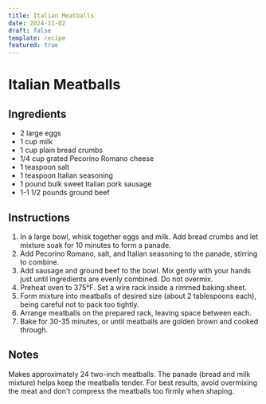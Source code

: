 ```yaml
---
title: Italian Meatballs
date: 2024-11-02
draft: false
template: recipe
featured: true
---
```


# Italian Meatballs

## Ingredients

* 2 large eggs
* 1 cup milk
* 1 cup plain bread crumbs
* 1/4 cup grated Pecorino Romano cheese
* 1 teaspoon salt
* 1 teaspoon Italian seasoning
* 1 pound bulk sweet Italian pork sausage
* 1-1 1/2 pounds ground beef

## Instructions

1. In a large bowl, whisk together eggs and milk. Add bread crumbs and let mixture soak for 10 minutes to form a panade.
2. Add Pecorino Romano, salt, and Italian seasoning to the panade, stirring to combine.
3. Add sausage and ground beef to the bowl. Mix gently with your hands just until ingredients are evenly combined. Do not overmix.
4. Preheat oven to 375°F. Set a wire rack inside a rimmed baking sheet.
5. Form mixture into meatballs of desired size (about 2 tablespoons each), being careful not to pack too tightly.
6. Arrange meatballs on the prepared rack, leaving space between each.
7. Bake for 30-35 minutes, or until meatballs are golden brown and cooked through.

## Notes

Makes approximately 24 two-inch meatballs. The panade (bread and milk mixture) helps keep the meatballs tender. For best results, avoid overmixing the meat and don't compress the meatballs too firmly when shaping.
